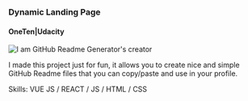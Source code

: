 ### Dynamic Landing Page
#### OneTen|Udacity
![I am GitHub Readme Generator's creator]("pageGif.gif")

I made this project just for fun, it allows you to create nice and simple GitHub Readme files that you can copy/paste and use in your profile.

Skills: VUE JS / REACT / JS / HTML / CSS






